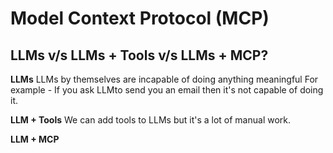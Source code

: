 # Model Context Protocol (MCP)
## LLMs v/s LLMs + Tools v/s LLMs + MCP?
**LLMs**
LLMs by themselves are incapable of doing anything meaningful
For example - If you ask LLMto send you an email then it's not capable of doing it.

**LLM + Tools**
We can add tools to LLMs but it's a lot of manual work.

**LLM + MCP**

